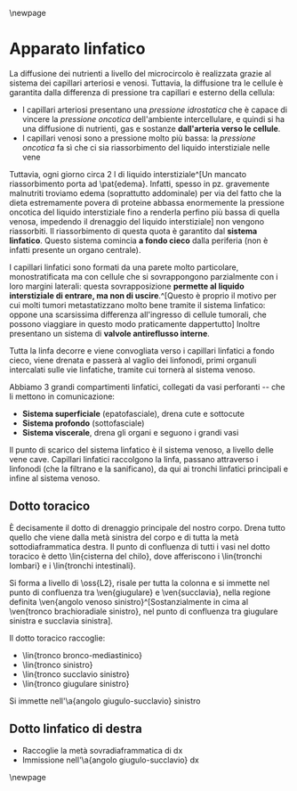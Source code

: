 \newpage

# Apparato linfatico
La diffusione dei nutrienti a livello del microcircolo è realizzata grazie al sistema dei capillari arteriosi e venosi. Tuttavia, la diffusione tra le cellule è garantita dalla differenza di pressione tra capillari e esterno della cellula:

* I capillari arteriosi presentano una _pressione idrostatica_ che è capace di vincere la _pressione oncotica_ dell'ambiente intercellulare, e quindi si ha una diffusione di nutrienti, gas e sostanze __dall'arteria verso le cellule__.
* I capillari venosi sono  a pressione molto più bassa: la _pressione oncotica_ fa sì che ci sia riassorbimento del liquido interstiziale nelle vene

Tuttavia, ogni giorno circa 2 l di liquido interstiziale^[Un mancato riassorbimento porta ad \pat{edema}. Infatti, spesso in pz. gravemente malnutriti troviamo edema (soprattutto addominale) per via del fatto che la dieta estremamente povera di proteine abbassa enormemente la pressione oncotica del liquido interstiziale fino a renderla perfino più bassa di quella venosa, impedendo il drenaggio del liquido interstiziale] non vengono riassorbiti. Il riassorbimento di questa quota è garantito dal __sistema linfatico__.
Questo sistema comincia __a fondo cieco__ dalla periferia (non è infatti presente un organo centrale).

I capillari linfatici sono formati da una parete molto particolare, monostratificata ma con cellule che si sovrappongono parzialmente con i loro margini laterali: questa sovrapposizione __permette al liquido interstiziale di entrare, ma non di uscire__.^[Questo è proprio il motivo per cui molti tumori metastatizzano molto bene tramite il sistema linfatico: oppone una scarsissima differenza all'ingresso di cellule tumorali, che possono viaggiare in questo modo praticamente dappertutto] Inoltre presentano un sistema di __valvole antireflusso interne__.

Tutta la linfa decorre e viene convogliata verso i capillari linfatici a fondo cieco, viene drenata e passerà al vaglio dei linfonodi, primi organuli intercalati sulle vie linfatiche, tramite cui tornerà al sistema venoso.

Abbiamo 3 grandi compartimenti linfatici, collegati da vasi perforanti -- che li mettono in comunicazione:

* __Sistema superficiale__ (epatofasciale), drena cute e sottocute
* __Sistema profondo__ (sottofasciale)
* __Sistema viscerale__, drena gli organi e seguono i grandi vasi

Il punto di scarico del sistema linfatico è il sistema venoso, a livello delle vene cave. Capillari linfatici raccolgono la linfa, passano attraverso i linfonodi (che la filtrano e la sanificano), da qui ai tronchi linfatici principali e infine al sistema venoso.

## Dotto toracico
È decisamente il dotto di drenaggio principale del nostro corpo. Drena tutto quello che viene dalla metà sinistra del corpo e di tutta la metà sottodiaframmatica destra. Il punto di confluenza di tutti i vasi nel dotto toracico è detto \lin{cisterna del chilo}, dove afferiscono i \lin{tronchi lombari} e i \lin{tronchi intestinali}.

Si forma a livello di \oss{L2}, risale per tutta la colonna e si immette nel punto di confluenza tra \ven{giugulare} e \ven{succlavia}, nella regione definita \ven{angolo venoso sinistro}^[Sostanzialmente in cima al \ven{tronco brachioradiale sinistro}, nel punto di confluenza tra giugulare sinistra e succlavia sinistra].

Il dotto toracico raccoglie:

* \lin{tronco bronco-mediastinico}
* \lin{tronco sinistro}
* \lin{tronco succlavio sinistro}
* \lin{tronco giugulare sinistro}

Si immette nell'\a{angolo giugulo-succlavio} sinistro

## Dotto linfatico di destra
- Raccoglie la metà sovradiaframmatica di dx
- Immissione nell'\a{angolo giugulo-succlavio} dx

\newpage
